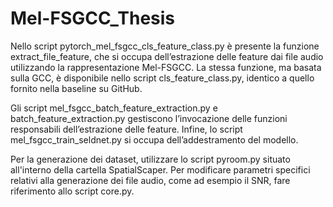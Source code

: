 # Mel-FSGCC_Thesis

Nello script pytorch_mel_fsgcc_cls_feature_class.py è presente la funzione extract_file_feature, che si occupa dell’estrazione delle feature dai file audio utilizzando la rappresentazione Mel-FSGCC.
La stessa funzione, ma basata sulla GCC, è disponibile nello script cls_feature_class.py, identico a quello fornito nella baseline su GitHub.

Gli script mel_fsgcc_batch_feature_extraction.py e batch_feature_extraction.py gestiscono l’invocazione delle funzioni responsabili dell’estrazione delle feature.
Infine, lo script mel_fsgcc_train_seldnet.py si occupa dell’addestramento del modello.

Per la generazione dei dataset, utilizzare lo script pyroom.py situato all'interno della cartella SpatialScaper.
Per modificare parametri specifici relativi alla generazione dei file audio, come ad esempio il SNR, fare riferimento allo script core.py.

